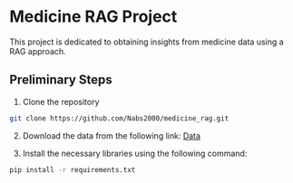 # Medicine RAG Project
This project is dedicated to obtaining insights from medicine data using a RAG approach.
## Preliminary Steps
1. Clone the repository
```bash
git clone https://github.com/Nabs2000/medicine_rag.git
```

2. Download the data from the following link: [Data](https://www.kaggle.com/datasets/ujjwalaggarwal402/medicine-dataset)

3. Install the necessary libraries using the following command:
```bash
pip install -r requirements.txt
```
